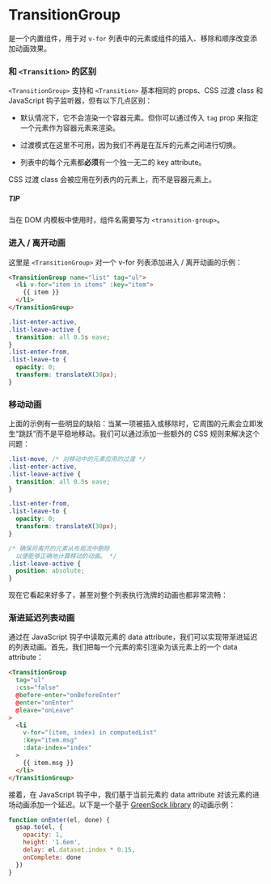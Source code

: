 # TransitionGroup​
<TransitionGroup> 是一个内置组件，用于对 `v-for` 列表中的元素或组件的插入、移除和顺序改变添加动画效果。

### 和 `<Transition>` 的区别​
`<TransitionGroup>` 支持和 `<Transition>` 基本相同的 props、CSS 过渡 class 和 JavaScript 钩子监听器，但有以下几点区别：

- 默认情况下，它不会渲染一个容器元素。但你可以通过传入 `tag` prop 来指定一个元素作为容器元素来渲染。

- 过渡模式在这里不可用，因为我们不再是在互斥的元素之间进行切换。

- 列表中的每个元素都**必须**有一个独一无二的 key attribute。

CSS 过渡 class 会被应用在列表内的元素上，而不是容器元素上。

##### TIP

当在 DOM 内模板中使用时，组件名需要写为 `<transition-group>`。

### 进入 / 离开动画​
这里是 `<TransitionGroup>` 对一个 v-for 列表添加进入 / 离开动画的示例：

```html
<TransitionGroup name="list" tag="ul">
  <li v-for="item in items" :key="item">
    {{ item }}
  </li>
</TransitionGroup>
```
```css
.list-enter-active,
.list-leave-active {
  transition: all 0.5s ease;
}
.list-enter-from,
.list-leave-to {
  opacity: 0;
  transform: translateX(30px);
}
```
 
### 移动动画​
上面的示例有一些明显的缺陷：当某一项被插入或移除时，它周围的元素会立即发生“跳跃”而不是平稳地移动。我们可以通过添加一些额外的 CSS 规则来解决这个问题：

```css
.list-move, /* 对移动中的元素应用的过渡 */
.list-enter-active,
.list-leave-active {
  transition: all 0.5s ease;
}

.list-enter-from,
.list-leave-to {
  opacity: 0;
  transform: translateX(30px);
}

/* 确保将离开的元素从布局流中删除
  以便能够正确地计算移动的动画。 */
.list-leave-active {
  position: absolute;
}
```
现在它看起来好多了，甚至对整个列表执行洗牌的动画也都非常流畅：


### 渐进延迟列表动画​
通过在 JavaScript 钩子中读取元素的 data attribute，我们可以实现带渐进延迟的列表动画。首先，我们把每一个元素的索引渲染为该元素上的一个 data attribute：

```html
<TransitionGroup
  tag="ul"
  :css="false"
  @before-enter="onBeforeEnter"
  @enter="onEnter"
  @leave="onLeave"
>
  <li
    v-for="(item, index) in computedList"
    :key="item.msg"
    :data-index="index"
  >
    {{ item.msg }}
  </li>
</TransitionGroup>
```
接着，在 JavaScript 钩子中，我们基于当前元素的 data attribute 对该元素的进场动画添加一个延迟。以下是一个基于 [GreenSock library](https://greensock.com/) 的动画示例：

```js
function onEnter(el, done) {
  gsap.to(el, {
    opacity: 1,
    height: '1.6em',
    delay: el.dataset.index * 0.15,
    onComplete: done
  })
}
```